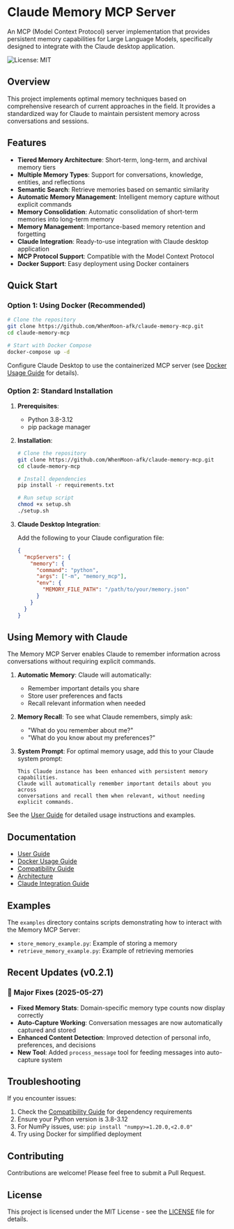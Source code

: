 # Claude Memory MCP Server

An MCP (Model Context Protocol) server implementation that provides persistent memory capabilities for Large Language Models, specifically designed to integrate with the Claude desktop application.

![License: MIT](https://img.shields.io/badge/License-MIT-yellow.svg)

## Overview

This project implements optimal memory techniques based on comprehensive research of current approaches in the field. It provides a standardized way for Claude to maintain persistent memory across conversations and sessions.

## Features

- **Tiered Memory Architecture**: Short-term, long-term, and archival memory tiers
- **Multiple Memory Types**: Support for conversations, knowledge, entities, and reflections
- **Semantic Search**: Retrieve memories based on semantic similarity
- **Automatic Memory Management**: Intelligent memory capture without explicit commands
- **Memory Consolidation**: Automatic consolidation of short-term memories into long-term memory
- **Memory Management**: Importance-based memory retention and forgetting
- **Claude Integration**: Ready-to-use integration with Claude desktop application
- **MCP Protocol Support**: Compatible with the Model Context Protocol
- **Docker Support**: Easy deployment using Docker containers

## Quick Start

### Option 1: Using Docker (Recommended)

```bash
# Clone the repository
git clone https://github.com/WhenMoon-afk/claude-memory-mcp.git
cd claude-memory-mcp

# Start with Docker Compose
docker-compose up -d
```

Configure Claude Desktop to use the containerized MCP server (see [Docker Usage Guide](docs/docker_usage.md) for details).

### Option 2: Standard Installation

1. **Prerequisites**:
   - Python 3.8-3.12
   - pip package manager

2. **Installation**:
   ```bash
   # Clone the repository
   git clone https://github.com/WhenMoon-afk/claude-memory-mcp.git
   cd claude-memory-mcp
   
   # Install dependencies
   pip install -r requirements.txt
   
   # Run setup script
   chmod +x setup.sh
   ./setup.sh
   ```

3. **Claude Desktop Integration**:

   Add the following to your Claude configuration file:

   ```json
   {
     "mcpServers": {
       "memory": {
         "command": "python",
         "args": ["-m", "memory_mcp"],
         "env": {
           "MEMORY_FILE_PATH": "/path/to/your/memory.json"
         }
       }
     }
   }
   ```

## Using Memory with Claude

The Memory MCP Server enables Claude to remember information across conversations without requiring explicit commands. 

1. **Automatic Memory**: Claude will automatically:
   - Remember important details you share
   - Store user preferences and facts
   - Recall relevant information when needed

2. **Memory Recall**: To see what Claude remembers, simply ask:
   - "What do you remember about me?"
   - "What do you know about my preferences?"

3. **System Prompt**: For optimal memory usage, add this to your Claude system prompt:

   ```
   This Claude instance has been enhanced with persistent memory capabilities.
   Claude will automatically remember important details about you across
   conversations and recall them when relevant, without needing explicit commands.
   ```

See the [User Guide](docs/user_guide.md) for detailed usage instructions and examples.

## Documentation

- [User Guide](docs/user_guide.md)
- [Docker Usage Guide](docs/docker_usage.md)
- [Compatibility Guide](docs/compatibility.md)
- [Architecture](docs/architecture.md)
- [Claude Integration Guide](docs/claude_integration.md)

## Examples

The `examples` directory contains scripts demonstrating how to interact with the Memory MCP Server:

- `store_memory_example.py`: Example of storing a memory
- `retrieve_memory_example.py`: Example of retrieving memories

## Recent Updates (v0.2.1)

### 🎉 Major Fixes (2025-05-27)
- **Fixed Memory Stats**: Domain-specific memory type counts now display correctly
- **Auto-Capture Working**: Conversation messages are now automatically captured and stored
- **Enhanced Content Detection**: Improved detection of personal info, preferences, and decisions
- **New Tool**: Added `process_message` tool for feeding messages into auto-capture system

## Troubleshooting

If you encounter issues:

1. Check the [Compatibility Guide](docs/compatibility.md) for dependency requirements
2. Ensure your Python version is 3.8-3.12
3. For NumPy issues, use: `pip install "numpy>=1.20.0,<2.0.0"`
4. Try using Docker for simplified deployment

## Contributing

Contributions are welcome! Please feel free to submit a Pull Request.

## License

This project is licensed under the MIT License - see the [LICENSE](LICENSE) file for details.